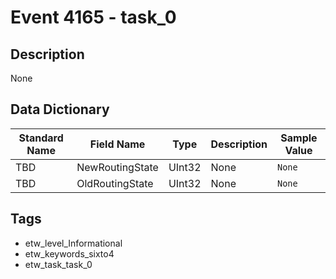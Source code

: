 # Event 4165 - task_0

## Description
None

## Data Dictionary
|Standard Name|Field Name|Type|Description|Sample Value|
|---|---|---|---|---|
|TBD|NewRoutingState|UInt32|None|`None`|
|TBD|OldRoutingState|UInt32|None|`None`|

## Tags
* etw_level_Informational
* etw_keywords_sixto4
* etw_task_task_0